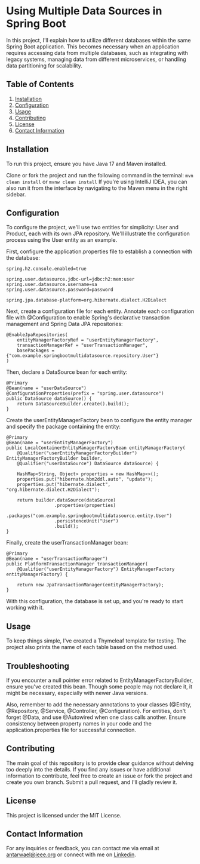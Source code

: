 # Using Multiple Data Sources in Spring Boot

In this project, I'll explain how to utilize different databases within the same Spring Boot application. This becomes necessary when an application requires accessing data from multiple databases, such as integrating with legacy systems, managing data from different microservices, or handling data partitioning for scalability.
## Table of Contents
1. [Installation](#installation)
2. [Configuration](#configuration)
3. [Usage](#usage)
4. [Contributing](#contributing)
5. [License](#license)
6. [Contact Information](#Contact-Information)
## Installation
To run this project, ensure you have Java 17 and Maven installed.

Clone or fork the project and run the following command in the terminal:
`mvn clean install` or `mvnw clean install`
If you're using IntelliJ IDEA, you can also run it from the interface by navigating to the Maven menu in the right sidebar.
## Configuration

To configure the project, we'll use two entities for simplicity: User and Product, each with its own JPA repository. We'll illustrate the configuration process using the User entity as an example.

First, configure the application.properties file to establish a connection with the database:
``` 
spring.h2.console.enabled=true

spring.user.datasource.jdbc-url=jdbc:h2:mem:user
spring.user.datasource.username=sa
spring.user.datasource.password=password

spring.jpa.database-platform=org.hibernate.dialect.H2Dialect
```
Next, create a configuration file for each entity. Annotate each configuration file with @Configuration to enable Spring's declarative transaction management and Spring Data JPA repositories:

```
@EnableJpaRepositories(
    entityManagerFactoryRef = "userEntityManagerFactory",
    transactionManagerRef = "userTransactionManager",
    basePackages = {"com.example.springbootmultidatasource.repository.User"}
)
```
Then, declare a DataSource bean for each entity:
```
@Primary
@Bean(name = "userDataSource")
@ConfigurationProperties(prefix = "spring.user.datasource")
public DataSource dataSource() {
    return DataSourceBuilder.create().build();
}
```
Create the userEntityManagerFactory bean to configure the entity manager and specify the package containing the entity:
```
@Primary
@Bean(name = "userEntityManagerFactory")
public LocalContainerEntityManagerFactoryBean entityManagerFactory(
    @Qualifier("userEntityManagerFactoryBuilder") EntityManagerFactoryBuilder builder,
    @Qualifier("userDataSource") DataSource dataSource) {

    HashMap<String, Object> properties = new HashMap<>();
    properties.put("hibernate.hbm2ddl.auto", "update");
    properties.put("hibernate.dialect", "org.hibernate.dialect.H2Dialect");

    return builder.dataSource(dataSource)
                  .properties(properties)
                  .packages("com.example.springbootmultidatasource.entity.User")
                  .persistenceUnit("User")
                  .build();
}
```
Finally, create the userTransactionManager bean:
```
@Primary
@Bean(name = "userTransactionManager")
public PlatformTransactionManager transactionManager(
    @Qualifier("userEntityManagerFactory") EntityManagerFactory entityManagerFactory) {
    
    return new JpaTransactionManager(entityManagerFactory);
}
```
With this configuration, the database is set up, and you're ready to start working with it.
## Usage

To keep things simple, I've created a Thymeleaf template for testing. The project also prints the name of each table based on the method used.
## Troubleshooting

If you encounter a null pointer error related to EntityManagerFactoryBuilder, ensure you've created this bean. Though some people may not declare it, it might be necessary, especially with newer Java versions.

Also, remember to add the necessary annotations to your classes (@Entity, @Repository, @Service, @Controller, @Configuration). For entities, don't forget @Data, and use @Autowired when one class calls another. Ensure consistency between property names in your code and the application.properties file for successful connection.
## Contributing

The main goal of this repository is to provide clear guidance without delving too deeply into the details. If you find any issues or have additional information to contribute, feel free to create an issue or fork the project and create you own branch. Submit a pull request, and I'll gladly review it.
## License

This project is licensed under the MIT License.
## Contact Information

For any inquiries or feedback, you can contact me via email at antarwael@ieee.org or connect with me on [Linkedin](https://www.linkedin.com/in/wael-antar/).
